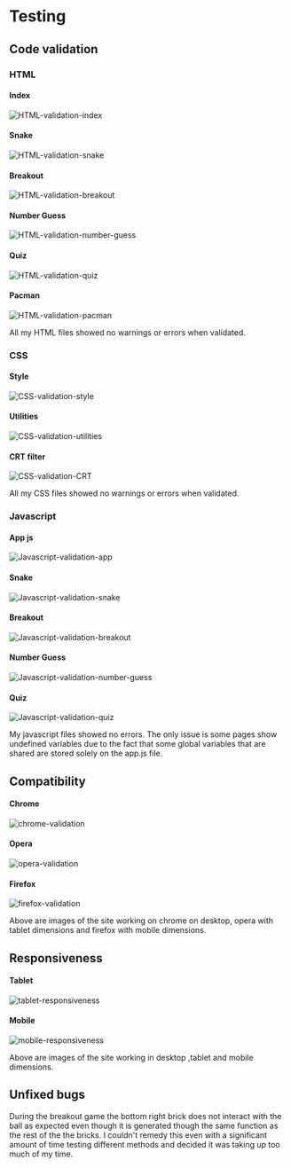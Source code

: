 # Testing 

## Code validation 

### HTML

#### Index
![HTML-validation-index](documentation/validhtml_index.png)
#### Snake
![HTML-validation-snake](documentation/validhtml_snake.png)
#### Breakout
![HTML-validation-breakout](documentation/validhtml_breakout.png)
#### Number Guess
![HTML-validation-number-guess](documentation/validhtml_number_guess.png)
#### Quiz
![HTML-validation-quiz](documentation/validhtml_quiz.png)
#### Pacman
![HTML-validation-pacman](documentation/validhtml_pacman.png)

All my HTML files showed no warnings or errors when validated.

### CSS

#### Style
![CSS-validation-style](documentation/validcss_style.png)
#### Utilities
![CSS-validation-utilities](documentation/validcss_ulitities.png)
#### CRT filter
![CSS-validation-CRT](documentation/validcss_crt.png)

All my CSS files showed no warnings or errors when validated.

### Javascript

#### App js
![Javascript-validation-app](documentation/jshint_app.png)
#### Snake
![Javascript-validation-snake](documentation/jshint_snake.png)
#### Breakout
![Javascript-validation-breakout](documentation/jshint_breakout.png)
#### Number Guess
![Javascript-validation-number-guess](documentation/jshint_number_guess.png)
#### Quiz
![Javascript-validation-quiz](documentation/jshint_quiz.png)

My javascript files showed no errors. The only issue is some pages show undefined variables due to the fact that some global variables that are shared are stored solely on the app.js file.

## Compatibility 

#### Chrome
![chrome-validation](documentation/home_screen_tutorial.png)
#### Opera
![opera-validation](documentation/opera_compat.png)
#### Firefox
![firefox-validation](documentation/firefox_compat.png)

Above are images of the site working on chrome on desktop, opera with tablet dimensions and firefox with mobile dimensions.

## Responsiveness

#### Tablet
![tablet-responsiveness](documentation/tablet_respon.png)
#### Mobile
![mobile-responsiveness](documentation/mobile_respon.png)

Above are images of the site working in desktop ,tablet and mobile dimensions.

## Unfixed bugs 

During the breakout game the bottom right brick does not interact with the ball as expected even though it is generated though the same function as the rest of the the bricks. I couldn't remedy this even with a significant amount of time testing different methods and decided it was taking up too much of my time.